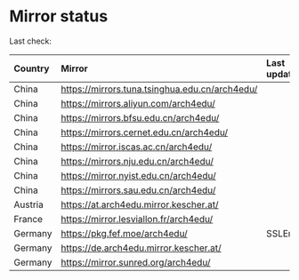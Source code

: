 <script src="./time.js"></script>
# Mirror status
Last check: <script type="text/javascript">localize(1708633070.031933);</script>

|Country|Mirror|Last update|
|:------|:-----|:----------|
|China|https://mirrors.tuna.tsinghua.edu.cn/arch4edu/|<script type="text/javascript">localize(1708583365);</script>|
|China|https://mirrors.aliyun.com/arch4edu/|<script type="text/javascript">localize(1708583365);</script>|
|China|https://mirrors.bfsu.edu.cn/arch4edu/|<script type="text/javascript">localize(1708583365);</script>|
|China|https://mirrors.cernet.edu.cn/arch4edu/|<script type="text/javascript">localize(1708626571);</script>|
|China|https://mirror.iscas.ac.cn/arch4edu/|<script type="text/javascript">localize(1708583365);</script>|
|China|https://mirrors.nju.edu.cn/arch4edu/|<script type="text/javascript">localize(1708540328);</script>|
|China|https://mirror.nyist.edu.cn/arch4edu/|<script type="text/javascript">localize(1708626571);</script>|
|China|https://mirrors.sau.edu.cn/arch4edu/|<script type="text/javascript">localize(1708583365);</script>|
|Austria|https://at.arch4edu.mirror.kescher.at/|<script type="text/javascript">localize(1708626571);</script>|
|France|https://mirror.lesviallon.fr/arch4edu/|<script type="text/javascript">localize(1708583365);</script>|
|Germany|https://pkg.fef.moe/arch4edu/|SSLError|
|Germany|https://de.arch4edu.mirror.kescher.at/|<script type="text/javascript">localize(1708626571);</script>|
|Germany|https://mirror.sunred.org/arch4edu/|<script type="text/javascript">localize(1708626571);</script>|

<script src="./tablefilter/tablefilter.js"></script>
<script src="./table.js"></script>